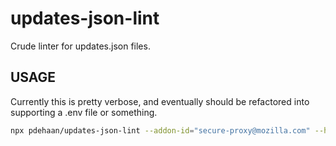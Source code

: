 # updates-json-lint

Crude linter for updates.json files.

## USAGE

Currently this is pretty verbose, and eventually should be refactored into supporting a .env file or something.

```sh
npx pdehaan/updates-json-lint --addon-id="secure-proxy@mozilla.com" --hostname=fpn.firefox.com --updates-json-uri=https://fpn.firefox.com/downloads/browser/updates.json
```
